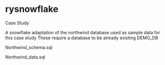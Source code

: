 # rysnowflake
Case Study

A snowflake adaptation of the northwind database used as sample data for this case study
These require a database to be already existing DEMO_DB

Northwind_schema.sql

Northwind_data.sql

